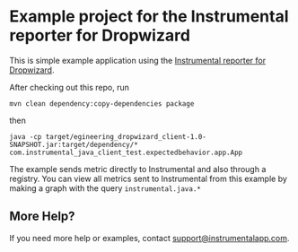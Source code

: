 # Example project for the Instrumental reporter for Dropwizard
This is simple example application using the [Instrumental reporter for Dropwizard](https://github.com/egineering-llc/metrics-instrumental).

After checking out this repo, run

`mvn clean dependency:copy-dependencies package`

then

`java -cp target/egineering_dropwizard_client-1.0-SNAPSHOT.jar:target/dependency/* com.instrumental_java_client_test.expectedbehavior.app.App`

The example sends metric directly to Instrumental and also through a registry. You can view all metrics sent to Instrumental from this example by making a graph with the query `instrumental.java.*`

## More Help?
If you need more help or examples, contact [support@instrumentalapp.com](support@instrumentalapp.com).
